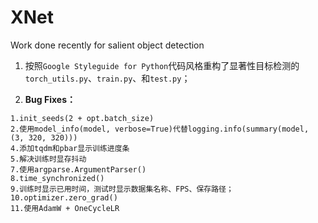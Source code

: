 # XNet
Work done recently for salient object detection



1. 按照`Google Styleguide for Python`代码风格重构了显著性目标检测的`torch_utils.py`、`train.py`、和`test.py`；

2. **Bug Fixes：**

```
1.init_seeds(2 + opt.batch_size)
2.使用model_info(model, verbose=True)代替logging.info(summary(model, (3, 320, 320)))
4.添加tqdm和pbar显示训练进度条
5.解决训练时显存抖动
7.使用argparse.ArgumentParser()
8.time_synchronized()
9.训练时显示已用时间，测试时显示数据集名称、FPS、保存路径；
10.optimizer.zero_grad()
11.使用AdamW + OneCycleLR
```

